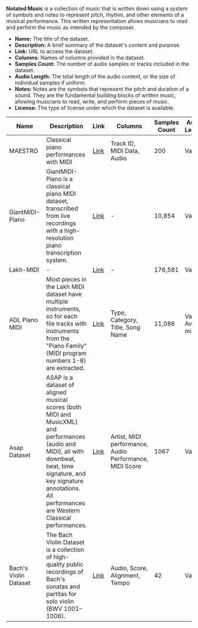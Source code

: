 **Notated Music** is a collection of music that is written down using a system of symbols and notes to represent pitch, rhythm, and other 
elements of a musical performance. This written representation allows musicians to read and perform the music as intended by the composer.

- **Name:** The title of the dataset.
- **Description:** A brief summary of the dataset's content and purpose.
- **Link:** URL to access the dataset.
- **Columns:** Names of columns provided in the dataset.
- **Samples Count:** The number of audio samples or tracks included in the dataset.
- **Audio Length:** The total length of the audio content, or the size of individual samples if uniform.
- **Notes:** Notes are the symbols that represent the pitch and duration of a sound. They are the fundamental building blocks of written music, allowing musicians to read, write, and perform pieces of music.
- **License:** The type of license under which the dataset is available.

| **Name** | **Description** | **Link** | **Columns** | **Samples Count** | **Audio Length** | **Notes** | **License** |
|----------|------------------|----------|--------------|-------------------|------------------|---------|-------------|
| MAESTRO | Classical piano performances with MIDI | [Link](https://magenta.tensorflow.org/datasets/maestro) | Track ID, MIDI Data, Audio | 200 | Varies | 6 | [CC BY-NC-SA 4.0](https://creativecommons.org/licenses/by-nc-sa/4.0/) |
| GiantMIDI-Piano | GiantMIDI-Piano is a classical piano MIDI dataset, transcribed from live recordings with a high-resolution piano transcription system. | [Link](https://github.com/bytedance/GiantMIDI-Piano) | - | 10,854 | Varies | 39 | [CC BY-NC-SA 4.0](https://creativecommons.org/licenses/by-nc-sa/4.0/) |
| Lakh-MIDI | - | [Link](https://colinraffel.com/projects/lmd/#get) | - | 176,581 | Varies | 535 | - | [CC BY-NC-SA 4.0](https://creativecommons.org/licenses/by-nc-sa/4.0/) |
| ADL Piano MIDI | Most pieces in the Lakh MIDI dataset have multiple instruments, so for each file tracks with instruments from the "Piano Family" (MIDI program numbers 1-8) are extracted. | [Link](https://github.com/lucasnfe/adl-piano-midi) | Type, Category, Title, Song Name | 11,086 | Varies, Avg-6 mins | - | [CC BY 4.0](https://creativecommons.org/licenses/by/4.0/) |  
| Asap Dataset | ASAP is a dataset of aligned musical scores (both MIDI and MusicXML) and performances (audio and MIDI), all with downbeat, beat, time signature, and key signature annotations. All performances are Western Classical performances. | [Link](https://github.com/fosfrancesco/asap-dataset) | Artist, MIDI performance, Audio Performance, MIDI Score | 1067 | Varies | - | [CC BY-NC-SA 4.0](https://creativecommons.org/licenses/by-nc-sa/4.0/)
| Bach's Violin Dataset | The Bach Violin Dataset is a collection of high-quality public recordings of Bach's sonatas and partitas for solo violin (BWV 1001–1006). | [Link](https://github.com/salu133445/bach-violin-dataset?tab=readme-ov-file) | Audio, Score, Alignment, Tempo | 42 | Varies | - | [MIT License](https://opensource.org/license/mit)
